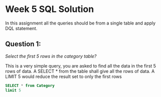 # Week 5 SQL Solution
In this assignment all the queries should be from a single table and apply DQL statement.

## Question 1:
*Select the first 5 rows in the category table?*

This is a very simple query, you are asked to find all the data in the first 5 rows of data. A SELECT * from the table shall give all the rows of data. A LIMIT 5 would reduce the result set to only the first  rows
```sql
SELECT * from Category
limit 5
```
